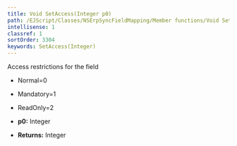 ```yaml
---
title: Void SetAccess(Integer p0)
path: /EJScript/Classes/NSErpSyncFieldMapping/Member functions/Void SetAccess(Integer p_0)
intellisense: 1
classref: 1
sortOrder: 3304
keywords: SetAccess(Integer)
---
```


Access restrictions for the field
* Normal=0
* Mandatory=1
* ReadOnly=2

* **p0:** Integer
* **Returns:** Integer


